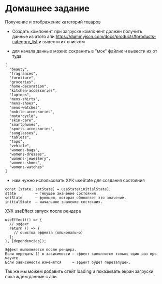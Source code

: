 # Домашнее задание 

Получение и отображение категорий товаров

- Создать компонент <categoryList>
при загруске компонент должен получить данные из этого апи
https://dummyjson.com/docs/products#products-category_list
и вывести их списком

- для начала данные можно сохранить в "мок" файлик и вывести их от туда 
```
[
  "beauty",
  "fragrances",
  "furniture",
  "groceries",
  "home-decoration",
  "kitchen-accessories",
  "laptops",
  "mens-shirts",
  "mens-shoes",
  "mens-watches",
  "mobile-accessories",
  "motorcycle",
  "skin-care",
  "smartphones",
  "sports-accessories",
  "sunglasses",
  "tablets",
  "tops",
  "vehicle",
  "womens-bags",
  "womens-dresses",
  "womens-jewellery",
  "womens-shoes",
  "womens-watches"
]
```

- нам нужно использовать ХУК useState
для создания состояния
```
const [state, setState] = useState(initialState);
state         — текущее значение состояния.
setState      — функция, которая обновляет это значение.
initialState  — начальное значение состояния.
```
 ХУК useEffect запуск после рендера 
```
useEffect(() => {
  // эффект
  return () => {
    // очистка эффекта (опционально)
  };
}, [dependencies]);

Эффект выполняется после рендера.
Если передать [] в зависимости — эффект выполнится только один раз при маунте.
Если зависимости изменятся     — эффект будет перезапущен.
```


Так же мы можем добавить стейт loading 
и показывать экран загруски пока ждем данные с апи
